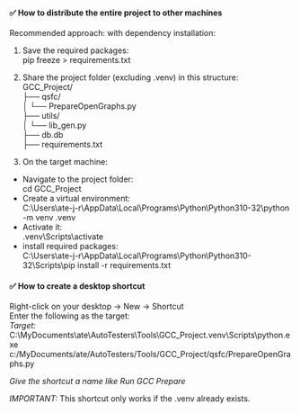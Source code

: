 #### ✅ How to distribute the entire project to other machines
Recommended approach: with dependency installation:

1. Save the required packages:
<br>pip freeze > requirements.txt

2. Share the project folder (excluding .venv) in this structure:
<br>GCC_Project/<br>
├── qsfc/<br>
│   └── PrepareOpenGraphs.py<br>
├── utils/<br>
│   └── lib_gen.py<br>
├── db.db<br>
├── requirements.txt

3. On the target machine:
- Navigate to the project folder:<br>
cd GCC_Project<br>
- Create a virtual environment:<br>
C:\Users\ate-j-r\AppData\Local\Programs\Python\Python310-32\python -m venv .venv
- Activate it:<br>
\.venv\Scripts\activate
- install required packages:<br>
C:\Users\ate-j-r\AppData\Local\Programs\Python\Python310-32\Scripts\pip install -r requirements.txt

#### ✅ How to create a desktop shortcut
Right-click on your desktop → New → Shortcut
<br>Enter the following as the target:
<br>*Target:* C:\MyDocuments\ate\AutoTesters\Tools\GCC_Project\.venv\Scripts\python.exe c:/MyDocuments/ate/AutoTesters/Tools/GCC_Project/qsfc/PrepareOpenGraphs.py

*Give the shortcut a name like Run GCC Prepare*

*IMPORTANT:* This shortcut only works if the .venv already exists.


